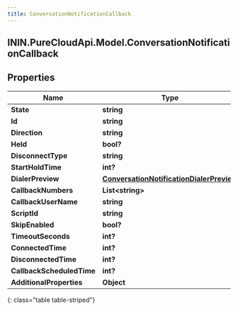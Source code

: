 ```yaml
---
title: ConversationNotificationCallback
---
```

## ININ.PureCloudApi.Model.ConversationNotificationCallback

## Properties

|Name | Type | Description | Notes|
|------------ | ------------- | ------------- | -------------|
| **State** | **string** |  | [optional] |
| **Id** | **string** |  | [optional] |
| **Direction** | **string** |  | [optional] |
| **Held** | **bool?** |  | [optional] |
| **DisconnectType** | **string** |  | [optional] |
| **StartHoldTime** | **int?** |  | [optional] |
| **DialerPreview** | [**ConversationNotificationDialerPreview**](ConversationNotificationDialerPreview.html) |  | [optional] |
| **CallbackNumbers** | **List&lt;string&gt;** |  | [optional] |
| **CallbackUserName** | **string** |  | [optional] |
| **ScriptId** | **string** |  | [optional] |
| **SkipEnabled** | **bool?** |  | [optional] |
| **TimeoutSeconds** | **int?** |  | [optional] |
| **ConnectedTime** | **int?** |  | [optional] |
| **DisconnectedTime** | **int?** |  | [optional] |
| **CallbackScheduledTime** | **int?** |  | [optional] |
| **AdditionalProperties** | **Object** |  | [optional] |
{: class="table table-striped"}


